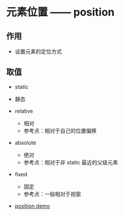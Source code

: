 # 元素位置 —— position

## 作用
- 设置元素的定位方式

## 取值
-  static
  - 静态
- relative
  - 相对
  - 参考点：相对于自己的位置偏移
- absolute
  - 绝对
  - 参考点：相对于非 static 最近的父级元素
- fixed
  - 固定
  - 参考点：一般相对于视窗

- [position demo](http://coding.imweb.io/demo/p3/position.html)
